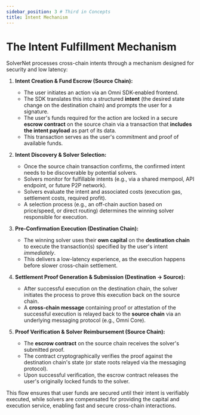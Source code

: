 ```yaml
---
sidebar_position: 3 # Third in Concepts
title: Intent Mechanism
---
```


# The Intent Fulfillment Mechanism

SolverNet processes cross-chain intents through a mechanism designed for security and low latency:

1.  **Intent Creation & Fund Escrow (Source Chain):**
    *   The user initiates an action via an Omni SDK-enabled frontend.
    *   The SDK translates this into a structured **intent** (the desired state change on the destination chain) and prompts the user for a signature.
    *   The user's funds required for the action are locked in a secure **escrow contract** on the source chain via a transaction that **includes the intent payload** as part of its data.
    *   This transaction serves as the user's commitment and proof of available funds.

2.  **Intent Discovery & Solver Selection:**
    *   Once the source chain transaction confirms, the confirmed intent needs to be discoverable by potential solvers.
    *   Solvers monitor for fulfillable intents (e.g., via a shared mempool, API endpoint, or future P2P network).
    *   Solvers evaluate the intent and associated costs (execution gas, settlement costs, required profit).
    *   A selection process (e.g., an off-chain auction based on price/speed, or direct routing) determines the winning solver responsible for execution.

3.  **Pre-Confirmation Execution (Destination Chain):**
    *   The winning solver uses their **own capital** on the **destination chain** to execute the transaction(s) specified by the user's intent *immediately*.
    *   This delivers a low-latency experience, as the execution happens before slower cross-chain settlement.

4.  **Settlement Proof Generation & Submission (Destination -> Source):**
    *   After successful execution on the destination chain, the solver initiates the process to prove this execution back on the source chain.
    *   A **cross-chain message** containing proof or attestation of the successful execution is relayed back to the **source chain** via an underlying messaging protocol (e.g., Omni Core).

5.  **Proof Verification & Solver Reimbursement (Source Chain):**
    *   The **escrow contract** on the source chain receives the solver's submitted proof.
    *   The contract cryptographically verifies the proof against the destination chain's state (or state roots relayed via the messaging protocol).
    *   Upon successful verification, the escrow contract releases the user's originally locked funds to the solver.

This flow ensures that user funds are secured until their intent is verifiably executed, while solvers are compensated for providing the capital and execution service, enabling fast and secure cross-chain interactions.
